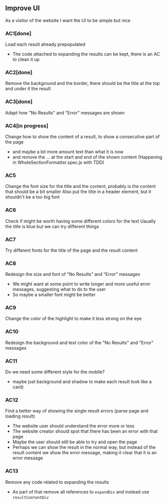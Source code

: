 ## Improve UI
As a visitor of the website
I want the UI to be simple but nice

### AC1[done]
Load each result already prepopulated
- The code attached to expanding the results can be kept, there is an AC to clean it up

### AC2[done]
Remove the background and the border, there should be the title at the top and under it the result

### AC3[done]
Adapt how "No Results" and "Error" messages are shown

### AC4[in progress]
Change how to show the content of a result, to show a consecutive part of the page
- and maybe a bit more amount text than what it is now
- and remove the ... at the start and end of the shown content
(Happening in WholeSectionFormatter.spec.js with TDD)

### AC5
Change the font size for the title and the content, probably is the content that should be a bit smaller
Also put the title in a header element, but it shouldn't be a too big font

### AC6
Check if might be worth having some different colors for the text
Uaually the title is blue but we can try different things

### AC7
Try different fonts for the title of the page and the result content

### AC8
Redesign the size and font of "No Results" and "Error" messages
- We might want at some point to write longer and more useful error messages, suggesting what to do to the user
- So maybe a smaller font might be better

### AC9
Change the color of the highlight to make it less strong on the eye

### AC10
Redesign the background and text color of the "No Results" and "Error" messages

### AC11
Do we need some different style for the mobile?
- maybe just background and shadow to make each result look like a card)

### AC12
Find a better way of showing the single result errors (parse page and loading result)
- The website user should understand the error more or less
- The website creator should spot that there has been an error with that page
- Maybe the user should still be able to try and open the page
- Perhaps we can show the result in the normal way, but instead of the result content we show the error message, making it clear that it is an error message

### AC13
Remove any code related to expanding the results
- As part of that remove all references to `expandDiv` and instead use `resultContentDiv`